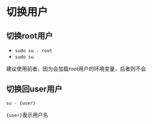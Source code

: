 # 切换用户

## 切换root用户

- `sudo su - root `
- `sudo su`

建议使用前者，因为会加载root用户的环境变量，后者则不会

## 切换回user用户

    su - {user}

`{user}`表示用户名
